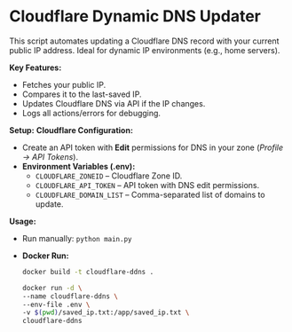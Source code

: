 # Cloudflare Dynamic DNS Updater

This script automates updating a Cloudflare DNS record with your current public IP address. Ideal for dynamic IP environments (e.g., home servers).

**Key Features:**
- Fetches your public IP.
- Compares it to the last-saved IP.
- Updates Cloudflare DNS via API if the IP changes.
- Logs all actions/errors for debugging.

**Setup:**
 **Cloudflare Configuration:**
   - Create an API token with **Edit** permissions for DNS in your zone (*Profile → API Tokens*).
   - **Environment Variables (.env):**
     - `CLOUDFLARE_ZONEID` – Cloudflare Zone ID.  
     - `CLOUDFLARE_API_TOKEN` – API token with DNS edit permissions.  
     - `CLOUDFLARE_DOMAIN_LIST` – Comma-separated list of domains to update. 

**Usage:**
- Run manually: `python main.py`

- **Docker Run:**
  ```bash
  docker build -t cloudflare-ddns .
  ```
  ```bash
  docker run -d \
  --name cloudflare-ddns \
  --env-file .env \
  -v $(pwd)/saved_ip.txt:/app/saved_ip.txt \
  cloudflare-ddns

  ```
